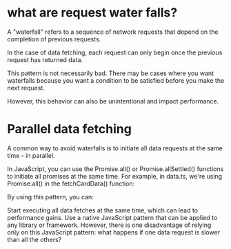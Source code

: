 # what are request water falls?

A "waterfall" refers to a sequence of network requests that depend on the completion of previous requests. 

In the case of data fetching, each request can only begin once the previous request has returned data.

This pattern is not necessarily bad. There may be cases where you want waterfalls because you want a condition to be satisfied before you make the next request. 

However, this behavior can also be unintentional and impact performance.

# Parallel data fetching

A common way to avoid waterfalls is to initiate all data requests at the same time - in parallel.

In JavaScript, you can use the Promise.all() or Promise.allSettled() functions to initiate all promises at the same time. For example, in data.ts, we're using Promise.all() in the fetchCardData() function:

By using this pattern, you can:

Start executing all data fetches at the same time, which can lead to performance gains.
Use a native JavaScript pattern that can be applied to any library or framework.
However, there is one disadvantage of relying only on this JavaScript pattern: what happens if one data request is slower than all the others?

